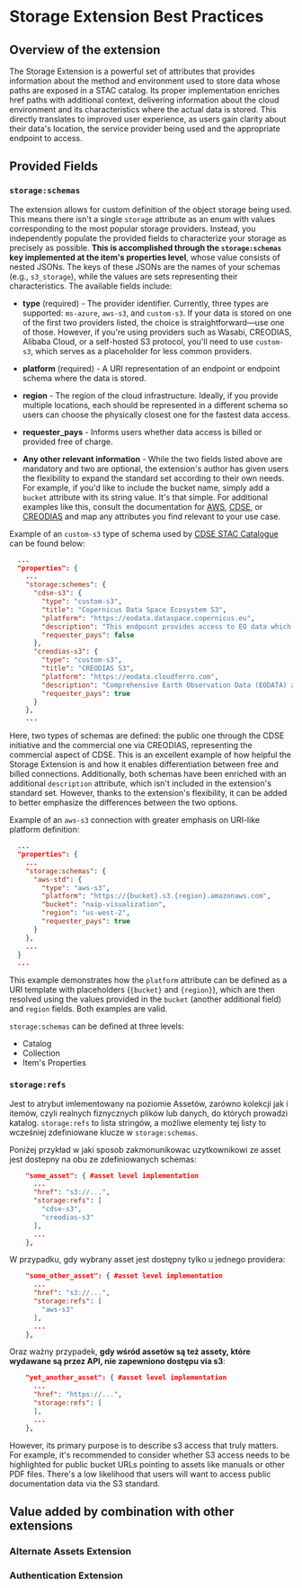 # Storage Extension Best Practices

## Overview of the extension

The Storage Extension is a powerful set of attributes that provides information about the method and environment used to store data whose paths are exposed in a STAC catalog. Its proper implementation enriches href paths with additional context, delivering information about the cloud environment and its characteristics where the actual data is stored. This directly translates to improved user experience, as users gain clarity about their data's location, the service provider being used and the appropriate endpoint to access.

## Provided Fields

### `storage:schemas`

The extension allows for custom definition of the object storage being used. This means there isn't a single `storage` attribute as an enum with values corresponding to the most popular storage providers. Instead, you independently populate the provided fields to characterize your storage as precisely as possible. **This is accomplished through the `storage:schemas` key implemented at the item's properties level**, whose value consists of nested JSONs. The keys of these JSONs are the names of your schemas (e.g., `s3_storage`), while the values are sets representing their characteristics. The available fields include:

- **type** (required) - The provider identifier. Currently, three types are supported: `ms-azure`, `aws-s3`, and `custom-s3`. If your data is stored on one of the first two providers listed, the choice is straightforward—use one of those. However, if you're using providers such as Wasabi, CREODIAS, Alibaba Cloud, or a self-hosted S3 protocol, you'll need to use `custom-s3`, which serves as a placeholder for less common providers.

- **platform** (required) - A URI representation of an endpoint or endpoint schema where the data is stored.

- **region** - The region of the cloud infrastructure. Ideally, if you provide multiple locations, each should be represented in a different schema so users can choose the physically closest one for the fastest data access.

- **requester_pays** - Informs users whether data access is billed or provided free of charge.

- **Any other relevant information** - While the two fields listed above are mandatory and two are optional, the extension's author has given users the flexibility to expand the standard set according to their own needs. For example, if you'd like to include the bucket name, simply add a `bucket` attribute with its string value. It's that simple. For additional examples like this, consult the documentation for [AWS](https://docs.aws.amazon.com/AmazonS3/latest/userguide/creating-buckets-s3.html), [CDSE](https://documentation.dataspace.copernicus.eu/APIs/S3.html), or [CREODIAS](https://creodias.docs.cloudferro.com/en/latest/s3/Configuration-files-for-s3cmd-command-on-Creodias.html) and map any attributes you find relevant to your use case.

Example of an `custom-s3` type of schema used by [CDSE STAC Catalogue](https://browser.stac.dataspace.copernicus.eu/?.language=en) can be found below:

```json
  ...
  "properties": {
    ...
    "storage:schemes": {
      "cdse-s3": {
        "type": "custom-s3",
        "title": "Copernicus Data Space Ecosystem S3",
        "platform": "https://eodata.dataspace.copernicus.eu",
        "description": "This endpoint provides access to EO data which is stored on the object storage of both CloudFerro Cloud and OpenTelekom Cloud (OTC). See the [documentation](https://documentation.dataspace.copernicus.eu/APIs/S3.html) for more information, including how to get credentials.",
        "requester_pays": false
      },
      "creodias-s3": {
        "type": "custom-s3",
        "title": "CREODIAS S3",
        "platform": "https://eodata.cloudferro.com",
        "description": "Comprehensive Earth Observation Data (EODATA) archive offered by CREODIAS as a commercial part of CDSE, designed to provide users with access to a vast repository of satellite data without predefined quota limits.",
        "requester_pays": true
      }
    },
    ...
```

Here, two types of schemas are defined: the public one through the CDSE initiative and the commercial one via CREODIAS, representing the commercial aspect of CDSE. This is an excellent example of how helpful the Storage Extension is and how it enables differentiation between free and billed connections. Additionally, both schemas have been enriched with an additional `description` attribute, which isn't included in the extension's standard set. However, thanks to the extension's flexibility, it can be added to better emphasize the differences between the two options.

Example of an `aws-s3` connection with greater emphasis on URI-like platform definition:

```json
  ...
  "properties": {
    ...
    "storage:schemas": {
      "aws-std": {
        "type": "aws-s3",
        "platform": "https://{bucket}.s3.{region}.amazonaws.com",
        "bucket": "naip-visualization",
        "region": "us-west-2",
        "requester_pays": true
      }
    },
    ...
  }
  ...
```

This example demonstrates how the `platform` attribute can be defined as a URI template with placeholders (`{bucket}` and `{region}`), which are then resolved using the values provided in the `bucket` (another additional field) and `region` fields. Both examples are valid.

`storage:schemas` can be defined at three levels:

- Catalog
- Collection
- Item's Properties

### `storage:refs`

Jest to atrybut imlementowany na poziomie Assetów, zarówno kolekcji jak i itemów, czyli realnych fiznycznych plików lub danych, do których prowadzi katalog. `storage:refs` to lista stringów, a możliwe elementy tej listy to wcześniej zdefiniowane klucze w `storage:schemas`.

Poniżej przykład w jaki sposob zakmonunikowac uzytkownikowi ze asset jest dostepny na obu ze zdefiniowanych schemas:

```json
    "some_asset": { #asset level implementation
      ...
      "href": "s3://...",
      "storage:refs": [
        "cdse-s3",
        "creodias-s3"
      ],
      ...
    },
```

W przypadku, gdy wybrany asset jest dostępny tylko u jednego providera:

```json
    "some_other_asset": { #asset level implementation
      ...
      "href": "s3://...",
      "storage:refs": [
        "aws-s3"
      ],
      ...
    },
```

Oraz ważny przypadek, **gdy wśród assetów są też assety, które wydawane są przez API, nie zapewniono dostępu via s3**:

```json
    "yet_another_asset": { #asset level implementation
      ...
      "href": "https://...",
      "storage:refs": [
      ],
      ...
    },
```

However, its primary purpose is to describe s3 access that truly matters. For example, it's recommended to consider whether S3 access needs to be highlighted for public bucket URLs pointing to assets like manuals or other PDF files. There's a low likelihood that users will want to access public documentation data via the S3 standard.

## Value added by combination with other extensions

### Alternate Assets Extension

### Authentication Extension
